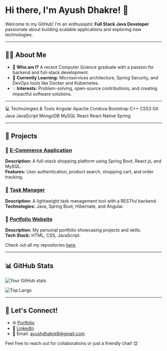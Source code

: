 # Hi there, I'm Ayush Dhakre! 👋

Welcome to my GitHub! I'm an enthusiastic **Full Stack Java Developer** passionate about building scalable applications and exploring new technologies.

---

## 👩‍💻 About Me

- 🌟 **Who am I?** A recent Computer Science graduate with a passion for backend and full-stack development.
- 🌱 **Currently Learning:** Microservices architecture, Spring Security, and DevOps tools like Docker and Kubernetes.
- 💡 **Interests:** Problem-solving, open-source contributions, and creating impactful software solutions.

---

💻 Technologies & Tools
Angular Apache Cordova Bootstrap C++ CSS3 Git Java JavaScript MongoDB MySQL React React Native Spring

---

## 🚀 Projects

### 🔹 [E-Commerce Application](https://github.com/yourusername/ecommerce-app)
**Description:** A full-stack shopping platform using Spring Boot, React.js, and MySQL.  
**Features:** User authentication, product search, shopping cart, and order tracking.

### 🔹 [Task Manager](https://github.com/yourusername/task-manager)
**Description:** A lightweight task management tool with a RESTful backend.  
**Technologies:** Java, Spring Boot, Hibernate, and Angular.

### 🔹 [Portfolio Website](https://github.com/yourusername/portfolio)
**Description:** My personal portfolio showcasing projects and skills.  
**Tech Stack:** HTML, CSS, JavaScript.

Check out all my repositories [here](https://github.com/yourusername?tab=repositories).

---

## 📊 GitHub Stats

![Your GitHub stats](https://github-readme-stats.vercel.app/api?username=yourusername&show_icons=true&theme=tokyonight)

![Top Langs](https://github-readme-stats.vercel.app/api/top-langs/?username=yourusername&layout=compact&theme=tokyonight)

---

## 🤝 Let's Connect!

- 🌐 [Portfolio](https://yourportfolio.com)
- 💼 [LinkedIn](https://www.linkedin.com/in/ayush-dhakre/)
- 📧 Email: ayushdhakre8@gmail.com  

Feel free to reach out for collaborations or just a friendly chat! 😊
